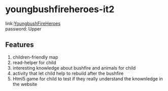 # youngbushfireheroes-it2

link:[YoungbushFireHeroes](it2.youngbushfireheroes.team)
</br>
password: Upper


## Features
1. children-friendly map
2. read-helper for child
3. interesting knowledge about bushfire and animals for child
4. activity that let child help to rebuild after the bushfire
5. Html5 game for child to test if they really understand the knownledge in the website
